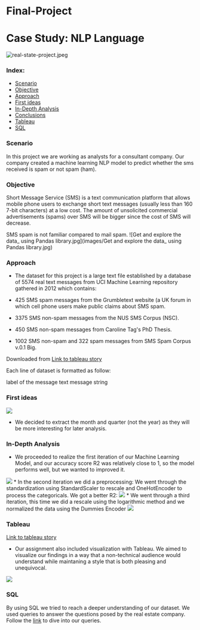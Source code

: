 # Final-Project

# Case Study: NLP Language

![real-state-project.jpeg](images/real-state-project.jpeg)


### Index:

* [Scenario](#section1)
* [Objective](#section2)
* [Approach](#section3)
* [First ideas](#section4)
* [In-Depth Analysis](#section5)
* [Conclusions](#section6)
* [Tableau](https://github.com/marimor62/Midtermproject-Housing/tree/main/Tableau)
* [SQL](https://github.com/marimor62/Midtermproject-Housing/tree/main/SQL)


<a id='section1'></a>
### Scenario

In this project we are working as analysts for a consultant company. Our company created a machine learning NLP model to predict whether the sms received is spam or not spam (ham). 
<a id='section2'></a>
### Objective

Short Message Service (SMS) is a text communication platform that allows mobile phone users to exchange short text messages (usually less than 160 7-bit characters) at a low cost. The amount of unsolicited commercial advertisements (spams) over SMS will be bigger since the cost of SMS will decrease.

SMS spam is not familiar compared to mail spam.
![Get and explore the data_ using Pandas library.jpg](images/Get and explore the data_ using Pandas library.jpg)


<a id='section3'></a>
### Approach

* The dataset for this project is a large text file established by a database of 5574 real text messages from UCI Machine Learning repository gathered in 2012 which contains:

* 425 SMS spam messages from the Grumbletext website (a UK forum in which cell phone users make public claims about SMS spam.
* 3375 SMS non-spam messages from the NUS SMS Corpus (NSC).
* 450 SMS non-spam messages from Caroline Tag's PhD Thesis.
* 1002 SMS non-spam and 322 spam messages from SMS Spam Corpus v.0.1 Big.

Downloaded from [Link to tableau story]([https://public.tableau.com/profile/marian.moreno#!/vizhome/Book1_16190202108450/Story1](https://archive-beta.ics.uci.edu/datasets?%7B%22search%22%3A%7B%22searchBy%22%3A%22name%22%2C%22searchTerm%22%3A%22SMS%20Spam%20Collection%22%7D%7D))

Each line of dataset is formatted as follow:

label of the message
text message string


 <a id='section4'></a>
### First ideas



<img src="images/bathrooms definition.png"/>

* We decided to extract the month and quarter (not the year) as they will be more interesting for later analysis.

<a id='section5'></a>
### In-Depth Analysis

* We proceeded to realize the first iteration of our Machine Learning Model,
and our accuracy score R2 was relatively close to 1, so the model performs well, but we wanted to improved it.
<img src="images/r1.png"/>
* In the second iteration we did a preprocessing: We went through the standardization using StandardScaler to rescale and OneHotEncoder to process the categoricals. We got a better R2:
<img src="images/r2.png"/>
* We went through a third iteration, this time we did a rescale using the logarithmic method and we normalized the data using the Dummies Encoder
<img src="images/r3.png"/>


<a id='section6'></a>
### Tableau
[Link to tableau story](https://public.tableau.com/profile/marian.moreno#!/vizhome/Book1_16190202108450/Story1)

* Our assignment also included visualization with Tableau. We aimed to visualize our findings in a way that a non-technical audience would understand while maintaning a style that is both pleasing and unequivocal.

<img src="images/tableau1.png"/>



### SQL

By using SQL we tried to reach a deeper understanding of our dataset. We used queries to answer the questions posed by the real estate company. Follow the [link](https://github.com/marimor62/Midtermproject-Housing/blob/69d56c6d43351a4e1fe94910e53ff1ff00e6865f/SQL/proj_luna.sql) to dive into our queries. 
